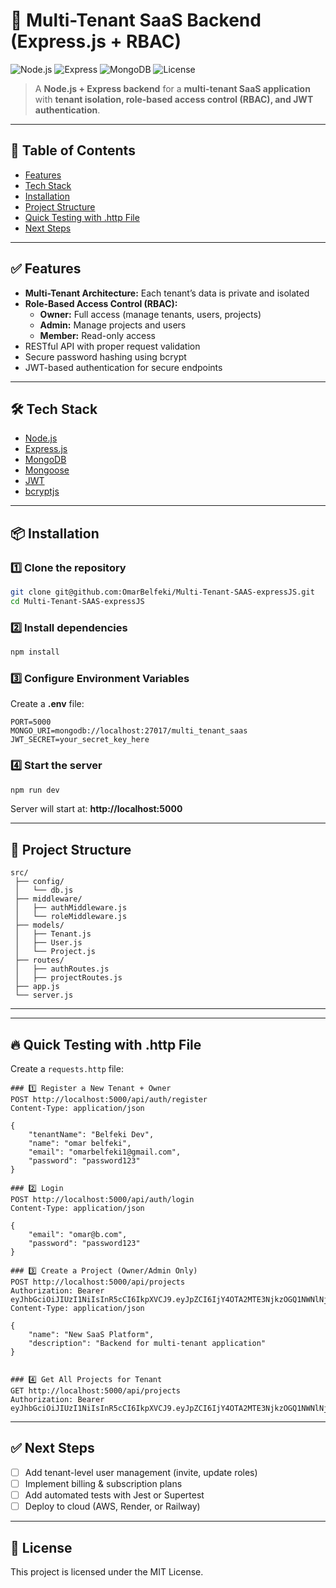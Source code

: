 # 🚀 Multi-Tenant SaaS Backend (Express.js + RBAC)

![Node.js](https://img.shields.io/badge/Node.js-18.x-green?logo=node.js)
![Express](https://img.shields.io/badge/Express.js-4.x-lightgrey?logo=express)
![MongoDB](https://img.shields.io/badge/MongoDB-6.x-brightgreen?logo=mongodb)
![License](https://img.shields.io/badge/license-MIT-blue)

> A **Node.js + Express backend** for a **multi-tenant SaaS application** with **tenant isolation, role-based access control (RBAC), and JWT authentication**.

---

## 📑 Table of Contents
- [Features](#-features)
- [Tech Stack](#-tech-stack)
- [Installation](#-installation)
- [Project Structure](#-project-structure)
- [Quick Testing with .http File](#-quick-testing-with-http-file-vs-code-rest-client)
- [Next Steps](#-next-steps)

---

## ✅ Features

- **Multi-Tenant Architecture:** Each tenant’s data is private and isolated
- **Role-Based Access Control (RBAC):**
  - **Owner:** Full access (manage tenants, users, projects)
  - **Admin:** Manage projects and users
  - **Member:** Read-only access
- RESTful API with proper request validation
- Secure password hashing using bcrypt
- JWT-based authentication for secure endpoints

---

## 🛠 Tech Stack

- [Node.js](https://nodejs.org/)
- [Express.js](https://expressjs.com/)
- [MongoDB](https://www.mongodb.com/)
- [Mongoose](https://mongoosejs.com/)
- [JWT](https://jwt.io/)
- [bcryptjs](https://www.npmjs.com/package/bcryptjs)

---

## 📦 Installation

### 1️⃣ Clone the repository
```bash
git clone git@github.com:OmarBelfeki/Multi-Tenant-SAAS-expressJS.git
cd Multi-Tenant-SAAS-expressJS
```

### 2️⃣ Install dependencies
```bash
npm install
```

### 3️⃣ Configure Environment Variables

Create a **.env** file:
```
PORT=5000
MONGO_URI=mongodb://localhost:27017/multi_tenant_saas
JWT_SECRET=your_secret_key_here
```

### 4️⃣ Start the server
```bash
npm run dev
```
Server will start at: **http://localhost:5000**

---

## 📂 Project Structure
```
src/
 ├── config/
 │   └── db.js
 ├── middleware/
 │   ├── authMiddleware.js
 │   └── roleMiddleware.js
 ├── models/
 │   ├── Tenant.js
 │   ├── User.js
 │   └── Project.js
 ├── routes/
 │   ├── authRoutes.js
 │   ├── projectRoutes.js
 ├── app.js
 └── server.js
```

---



---

## 🔥 Quick Testing with .http File

Create a `requests.http` file:
```http
### 1️⃣ Register a New Tenant + Owner
POST http://localhost:5000/api/auth/register
Content-Type: application/json

{
    "tenantName": "Belfeki Dev",
    "name": "omar belfeki",
    "email": "omarbelfeki1@gmail.com",
    "password": "password123"
}

### 2️⃣ Login
POST http://localhost:5000/api/auth/login
Content-Type: application/json

{
    "email": "omar@b.com",
    "password": "password123"
}

### 3️⃣ Create a Project (Owner/Admin Only)
POST http://localhost:5000/api/projects
Authorization: Bearer eyJhbGciOiJIUzI1NiIsInR5cCI6IkpXVCJ9.eyJpZCI6IjY4OTA2MTE3NjkzOGQ1NWNlNjNjNzQxYyIsImlhdCI6MTc1NDI5MzA5OSwiZXhwIjoxNzU0ODk3ODk5fQ.QG9cIAfo4EaqsXmq1dtSNFUcvKdO9ThUgxO2LwI5tPs
Content-Type: application/json

{
    "name": "New SaaS Platform",
    "description": "Backend for multi-tenant application"
}


### 4️⃣ Get All Projects for Tenant
GET http://localhost:5000/api/projects
Authorization: Bearer eyJhbGciOiJIUzI1NiIsInR5cCI6IkpXVCJ9.eyJpZCI6IjY4OTA2MTE3NjkzOGQ1NWNlNjNjNzQxYyIsImlhdCI6MTc1NDI5MzA5OSwiZXhwIjoxNzU0ODk3ODk5fQ.QG9cIAfo4EaqsXmq1dtSNFUcvKdO9ThUgxO2LwI5tPs
```

---

## ✅ Next Steps

- [ ] Add tenant-level user management (invite, update roles)
- [ ] Implement billing & subscription plans
- [ ] Add automated tests with Jest or Supertest
- [ ] Deploy to cloud (AWS, Render, or Railway)

---

## 📜 License
This project is licensed under the MIT License.
